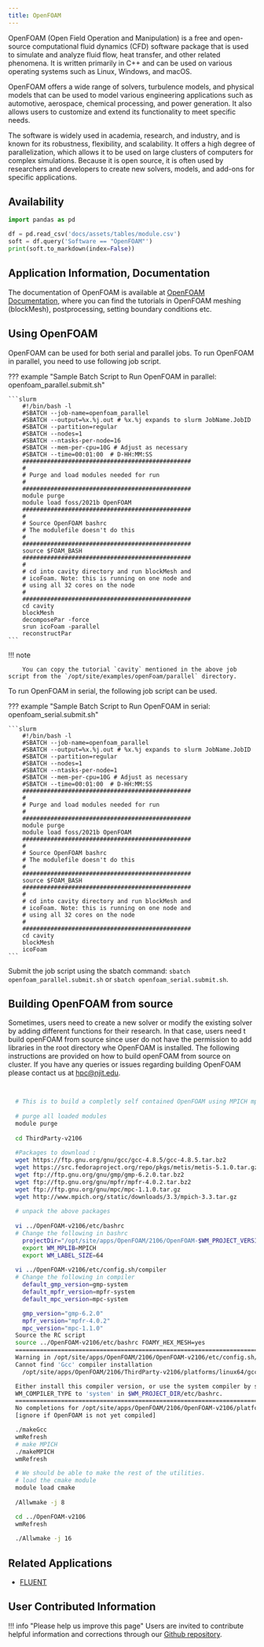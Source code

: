 ```yaml
---
title: OpenFOAM
---
```

OpenFOAM (Open Field Operation and Manipulation) is a free and open-source computational fluid dynamics (CFD) software package that is used to simulate and analyze fluid flow, heat transfer, and other related phenomena. It is written primarily in C++ and can be used on various operating systems such as Linux, Windows, and macOS.

OpenFOAM offers a wide range of solvers, turbulence models, and physical models that can be used to model various engineering applications such as automotive, aerospace, chemical processing, and power generation. It also allows users to customize and extend its functionality to meet specific needs.

The software is widely used in academia, research, and industry, and is known for its robustness, flexibility, and scalability. It offers a high degree of parallelization, which allows it to be used on large clusters of computers for complex simulations. Because it is open source, it is often used by researchers and developers to create new solvers, models, and add-ons for specific applications.

## Availability

```python exec="on"
import pandas as pd

df = pd.read_csv('docs/assets/tables/module.csv')
soft = df.query('Software == "OpenFOAM"')
print(soft.to_markdown(index=False))
```
## Application Information, Documentation
The documentation of OpenFOAM is available at [OpenFOAM Documentation](https://www.openfoam.com/documentation/overview), where you can find the tutorials in OpenFOAM meshing (blockMesh), postprocessing, setting boundary conditions etc. 

## Using OpenFOAM
OpenFOAM can be used for both serial and parallel jobs. To run OpenFOAM in parallel, you need to use following job script.

??? example "Sample Batch Script to Run OpenFOAM in parallel: openfoam_parallel.submit.sh"

    ```slurm
        #!/bin/bash -l
        #SBATCH --job-name=openfoam_parallel
        #SBATCH --output=%x.%j.out # %x.%j expands to slurm JobName.JobID
        #SBATCH --partition=regular
        #SBATCH --nodes=1
        #SBATCH --ntasks-per-node=16
        #SBATCH --mem-per-cpu=10G # Adjust as necessary
        #SBATCH --time=00:01:00  # D-HH:MM:SS
        ################################################
        #
        # Purge and load modules needed for run
        #
        ################################################
        module purge
        module load foss/2021b OpenFOAM
        ################################################
        #
        # Source OpenFOAM bashrc
        # The modulefile doesn't do this
        #
        ################################################
        source $FOAM_BASH
        ################################################
        #
        # cd into cavity directory and run blockMesh and
        # icoFoam. Note: this is running on one node and
        # using all 32 cores on the node
        #
        ################################################
        cd cavity
        blockMesh
        decomposePar -force
        srun icoFoam -parallel
        reconstructPar
    ```
!!! note
        
        You can copy the tutorial `cavity` mentioned in the above job script from the `/opt/site/examples/openFoam/parallel` directory.   

To run OpenFOAM in serial, the following job script can be used.

??? example "Sample Batch Script to Run OpenFOAM in serial: openfoam_serial.submit.sh"

    ```slurm
        #!/bin/bash -l
        #SBATCH --job-name=openfoam_parallel
        #SBATCH --output=%x.%j.out # %x.%j expands to slurm JobName.JobID
        #SBATCH --partition=regular
        #SBATCH --nodes=1
        #SBATCH --ntasks-per-node=1
        #SBATCH --mem-per-cpu=10G # Adjust as necessary
        #SBATCH --time=00:01:00  # D-HH:MM:SS
        ################################################
        #
        # Purge and load modules needed for run
        #
        ################################################
        module purge
        module load foss/2021b OpenFOAM
        ################################################
        #
        # Source OpenFOAM bashrc
        # The modulefile doesn't do this
        #
        ################################################
        source $FOAM_BASH
        ################################################
        #
        # cd into cavity directory and run blockMesh and
        # icoFoam. Note: this is running on one node and
        # using all 32 cores on the node
        #
        ################################################
        cd cavity
        blockMesh
        icoFoam
    ```
Submit the job script using the sbatch command: `sbatch openfoam_parallel.submit.sh` or `sbatch openfoam_serial.submit.sh`.

## Building OpenFOAM from source
Sometimes, users need to create a new solver or modify the existing solver by adding different functions for their research. In that case, users need t build openFOAM from source since user do not have the permission to add libraries in the root directory whe OpenFOAM is installed. The following instructions are provided on how to build openFOAM from source on cluster. If you have any queries or issues regarding building OpenFOAM please contact us at [hpc@njit.edu](mailto:hpc@njit.edu).

```bash
  

  # This is to build a completly self contained OpenFOAM using MPICH mpi. Everything from GCC on up will be built.
        
  # purge all loaded modules
  module purge
        
  cd ThirdParty-v2106
        
  #Packages to download :
  wget https://ftp.gnu.org/gnu/gcc/gcc-4.8.5/gcc-4.8.5.tar.bz2
  wget https://src.fedoraproject.org/repo/pkgs/metis/metis-5.1.0.tar.gz/5465e67079419a69e0116de24fce58fe/metis-5.1.0.tar.gz
  wget ftp://ftp.gnu.org/gnu/gmp/gmp-6.2.0.tar.bz2
  wget ftp://ftp.gnu.org/gnu/mpfr/mpfr-4.0.2.tar.bz2
  wget ftp://ftp.gnu.org/gnu/mpc/mpc-1.1.0.tar.gz
  wget http://www.mpich.org/static/downloads/3.3/mpich-3.3.tar.gz
        
  # unpack the above packages
        
  vi ../OpenFOAM-v2106/etc/bashrc
  # Change the following in bashrc 
    projectDir="/opt/site/apps/OpenFOAM/2106/OpenFOAM-$WM_PROJECT_VERSION"
    export WM_MPLIB=MPICH
    export WM_LABEL_SIZE=64
  
  vi ../OpenFOAM-v2106/etc/config.sh/compiler
  # Change the following in compiler
    default_gmp_version=gmp-system
    default_mpfr_version=mpfr-system
    default_mpc_version=mpc-system

    gmp_version="gmp-6.2.0"
    mpfr_version="mpfr-4.0.2"
    mpc_version="mpc-1.1.0"
  Source the RC script
  source ../OpenFOAM-v2106/etc/bashrc FOAMY_HEX_MESH=yes
  ===============================================================================
  Warning in /opt/site/apps/OpenFOAM/2106/OpenFOAM-v2106/etc/config.sh/settings:
  Cannot find 'Gcc' compiler installation
    /opt/site/apps/OpenFOAM/2106/ThirdParty-v2106/platforms/linux64/gcc-4.8.5

  Either install this compiler version, or use the system compiler by setting
  WM_COMPILER_TYPE to 'system' in $WM_PROJECT_DIR/etc/bashrc.
  ===============================================================================
  No completions for /opt/site/apps/OpenFOAM/2106/OpenFOAM-v2106/platforms/linux64GccDPInt64Opt/bin
  [ignore if OpenFOAM is not yet compiled]

  ./makeGcc
  wmRefresh
  # make MPICH
  ./makeMPICH
  wmRefresh

  # We should be able to make the rest of the utilities.
  # load the cmake module
  module load cmake
  
  /Allwmake -j 8

  cd ../OpenFOAM-v2106
  wmRefresh
  
  ./Allwmake -j 16
```
## Related Applications

* [FLUENT](fluent.md)

## User Contributed Information

!!! info "Please help us improve this page"
        Users are invited to contribute helpful information and corrections
        through our [Github repository](https://github.com/arcs-njit-edu/Docs/blob/main/CONTRIBUTING.md).



